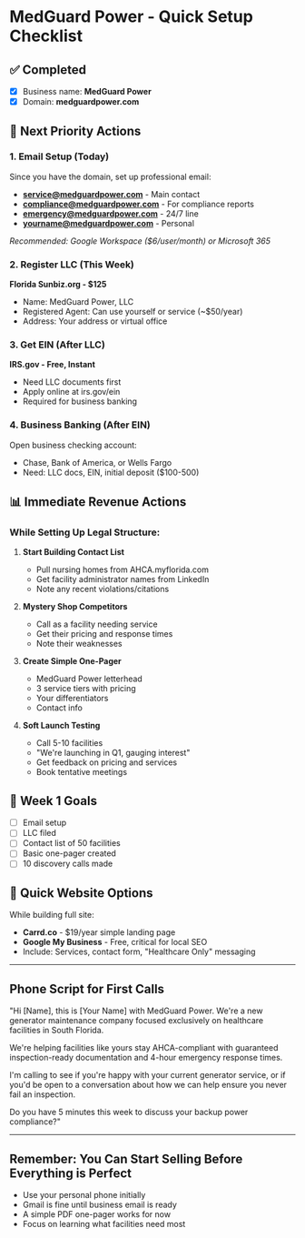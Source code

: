 # MedGuard Power - Quick Setup Checklist

## ✅ Completed
- [x] Business name: **MedGuard Power**
- [x] Domain: **medguardpower.com**

## 🔄 Next Priority Actions

### 1. Email Setup (Today)
Since you have the domain, set up professional email:
- **service@medguardpower.com** - Main contact
- **compliance@medguardpower.com** - For compliance reports
- **emergency@medguardpower.com** - 24/7 line
- **yourname@medguardpower.com** - Personal

*Recommended: Google Workspace ($6/user/month) or Microsoft 365*

### 2. Register LLC (This Week)
**Florida Sunbiz.org - $125**
- Name: MedGuard Power, LLC
- Registered Agent: Can use yourself or service (~$50/year)
- Address: Your address or virtual office

### 3. Get EIN (After LLC)
**IRS.gov - Free, Instant**
- Need LLC documents first
- Apply online at irs.gov/ein
- Required for business banking

### 4. Business Banking (After EIN)
Open business checking account:
- Chase, Bank of America, or Wells Fargo
- Need: LLC docs, EIN, initial deposit ($100-500)

## 📊 Immediate Revenue Actions

### While Setting Up Legal Structure:

1. **Start Building Contact List**
   - Pull nursing homes from AHCA.myflorida.com
   - Get facility administrator names from LinkedIn
   - Note any recent violations/citations

2. **Mystery Shop Competitors**
   - Call as a facility needing service
   - Get their pricing and response times
   - Note their weaknesses

3. **Create Simple One-Pager**
   - MedGuard Power letterhead
   - 3 service tiers with pricing
   - Your differentiators
   - Contact info

4. **Soft Launch Testing**
   - Call 5-10 facilities
   - "We're launching in Q1, gauging interest"
   - Get feedback on pricing and services
   - Book tentative meetings

## 🎯 Week 1 Goals
- [ ] Email setup
- [ ] LLC filed
- [ ] Contact list of 50 facilities
- [ ] Basic one-pager created
- [ ] 10 discovery calls made

## 📱 Quick Website Options
While building full site:
- **Carrd.co** - $19/year simple landing page
- **Google My Business** - Free, critical for local SEO
- Include: Services, contact form, "Healthcare Only" messaging

---

## Phone Script for First Calls

"Hi [Name], this is [Your Name] with MedGuard Power. We're a new generator maintenance company focused exclusively on healthcare facilities in South Florida.

We're helping facilities like yours stay AHCA-compliant with guaranteed inspection-ready documentation and 4-hour emergency response times.

I'm calling to see if you're happy with your current generator service, or if you'd be open to a conversation about how we can help ensure you never fail an inspection.

Do you have 5 minutes this week to discuss your backup power compliance?"

---

## Remember: You Can Start Selling Before Everything is Perfect
- Use your personal phone initially
- Gmail is fine until business email is ready
- A simple PDF one-pager works for now
- Focus on learning what facilities need most